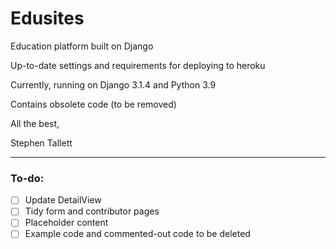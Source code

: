 # Edusites

Education platform built on Django

Up-to-date settings and requirements for deploying to heroku

Currently, running on Django 3.1.4 and Python 3.9

Contains obsolete code (to be removed)

All the best,

Stephen Tallett

---

### To-do:

- [ ] Update DetailView
- [ ] Tidy form and contributor pages
- [ ] Placeholder content
- [ ] Example code and commented-out code to be deleted